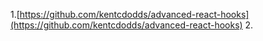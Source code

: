 1.[https://github.com/kentcdodds/advanced-react-hooks](https://github.com/kentcdodds/advanced-react-hooks)
2.